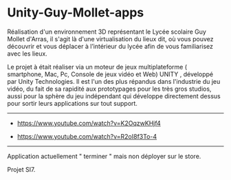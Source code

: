 # Unity-Guy-Mollet-apps

Réalisation d'un environnement 3D représentant le Lycée scolaire Guy Mollet d'Arras, il s'agit là d'une virtualisation du lieux dit,
où vous pouvez découvrir et vous déplacer à l’intérieur du lycée afin de vous familiarisez avec les lieux. 


Le projet à était réaliser via un moteur de jeux multiplateforme ( smartphone, Mac, Pc, Console de jeux vidéo et Web) UNITY , 
développé par Unity Technologies. Il est l'un des plus répandus dans l'industrie du jeu vidéo, du fait de sa rapidité aux prototypages
pour les très gros studios, aussi pour la sphère du jeu indépendant qui développe directement dessus pour sortir leurs applications
sur tout support.


---------------------------------------------------------------------------------------------------------------------------------

* https://www.youtube.com/watch?v=K2OqzwKHjf4

* https://www.youtube.com/watch?v=R2oI8f3To-4

----------------------------------------------------------------------------------------------------------------------------------

Application actuellement " terminer " mais non déployer sur le store.

Projet SI7.
